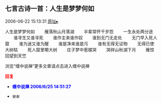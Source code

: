 ## 七言古诗一首：人生是梦梦何如
2006-06-22 15:13:31
[原址▸](http://www.fxgan.com/chan_time/2006_01_06/209.htm)



 



 


 


 


 人生是梦梦何如
   　　雁落秋山月落湖
   　　半辈常怀千岁怨
   　　一生永处两分途
   　　谁寻生又谁寻死
   　　谁作主来谁作奴
   　　谁到无门无走处
   　　无门早入死人窟
   　　谁为迷又谁为醒
   　　谁是净来谁是污
   　　谁有无得无证物
   　　无得已使大树枯
   　　死人窟里嚼大树
   　　庄子梦中惹蝶哭
   　　哭碎山秋湖下月
   　　雁惊回望到天竺



 浏览“缠中说禅”更多文章请点击进入缠中说禅


 





<font color='red'>**回复**</font>


- **<font color='blue'>缠中说禅 2006/6/25 14:51:27</font>**
- ```
  谢谢
  ```
